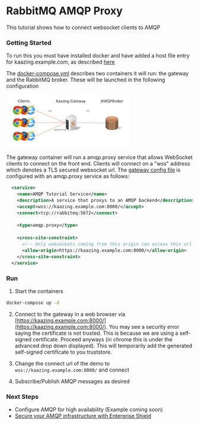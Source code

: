 # RabbitMQ AMQP Proxy

This tutorial shows how to connect websocket clients to AMQP

### Getting Started

To run this you must have installed docker and have added a host file entry for kaazing.example.com, as described [here](../../README.md)

The [docker-compose.yml](docker-compose.yml) describes two containers it will run: the gateway and the RabbitMQ broker.  These will be launched in the following configuration

![AMQP architecture](../amqp.png)

The gateway container will run a amqp.proxy service that allows WebSocket clients to connect on the front end.  Clients will connect on a "wss" address which denotes a TLS secured websocket url.  The [gateway config file](gateway/amqp-rabbitmq-gateway-config.xml) is configured with an amqp.proxy service as follows:

```xml
  <service>
    <name>AMQP Tutorial Service</name>
    <description>A service that proxys to an AMQP backend</description>
    <accept>wss://kaazing.example.com:8000/</accept>
    <connect>tcp://rabbitmq:5672</connect>

    <type>amqp.proxy</type>

    <cross-site-constraint>
      <!-- Only websockets coming from this origin can access this url -->
      <allow-origin>https://kaazing.example.com:8000/</allow-origin>
    </cross-site-constraint>
  </service>
```

### Run

1. Start the containers
  ```bash
  docker-compose up -d
  ```
  
2. Connect to the gateway in a web browser via [https://kaazing.example.com:8000/](https://kaazing.example.com:8000/).  You may see a security error saying the certificate is not trusted.  This is because we are using a self-signed certificate.  Proceed anyways (in chrome this is under the advanced drop down displayed).  This will temporarily add the generated self-signed certificate to you truststore.

3. Change the connect url of the demo to `wss://kaazing.example.com:8000/` and connect

4. Subscribe/Publish AMQP messages as desired

### Next Steps
  
- Configure AMQP for high availability (Example coming soon)
- [Secure your AMQP infrastructure with Enterprise Shield](../../enterprise-shield)
